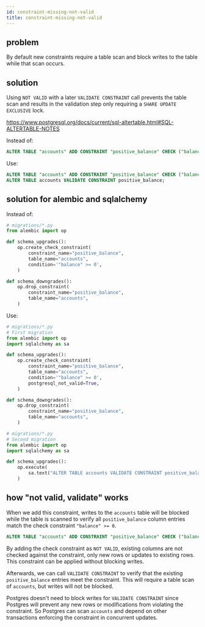 ```yaml
---
id: constraint-missing-not-valid
title: constraint-missing-not-valid
---
```


## problem

By default new constraints require a table scan and block writes to the table
while that scan occurs.

## solution

Using `NOT VALID` with a later `VALIDATE CONSTRAINT`
call prevents the table scan and results in the validation step only requiring a
`SHARE UPDATE EXCLUSIVE` lock.

<https://www.postgresql.org/docs/current/sql-altertable.html#SQL-ALTERTABLE-NOTES>

Instead of:

```sql
ALTER TABLE "accounts" ADD CONSTRAINT "positive_balance" CHECK ("balance" >= 0);
```

Use:

```sql
ALTER TABLE "accounts" ADD CONSTRAINT "positive_balance" CHECK ("balance" >= 0) NOT VALID;
ALTER TABLE accounts VALIDATE CONSTRAINT positive_balance;
```

## solution for alembic and sqlalchemy

Instead of:

```python
# migrations/*.py
from alembic import op

def schema_upgrades():
    op.create_check_constraint(
        constraint_name="positive_balance",
        table_name="accounts",
        condition='"balance" >= 0',
    )

def schema_downgrades():
    op.drop_constraint(
        constraint_name="positive_balance",
        table_name="accounts",
    )
```

Use:


```python
# migrations/*.py
# First migration
from alembic import op
import sqlalchemy as sa

def schema_upgrades():
    op.create_check_constraint(
        constraint_name="positive_balance",
        table_name="accounts",
        condition='"balance" >= 0',
        postgresql_not_valid=True,
    )

def schema_downgrades():
    op.drop_constraint(
        constraint_name="positive_balance",
        table_name="accounts",
    )
```

```python
# migrations/*.py
# Second migration
from alembic import op
import sqlalchemy as sa

def schema_upgrades():
    op.execute(
        sa.text("ALTER TABLE accounts VALIDATE CONSTRAINT positive_balance"),
    )
```

## how "not valid, validate" works

When we add this constraint, writes to the `accounts` table will be blocked while the table is scanned to verify all `positive_balance` column entries match the check constraint `"balance" >= 0`.


```sql
ALTER TABLE "accounts" ADD CONSTRAINT "positive_balance" CHECK ("balance" >= 0);
```

By adding the check constraint as `NOT VALID`, existing columns are not checked against the constraint, only new rows or updates to existing rows. This constraint can be applied without blocking writes.

Afterwards, we can call `VALIDATE CONSTRAINT` to verify that the existing `positive_balance` entries meet the constraint. This will require a table scan of `accounts`, but writes will not be blocked.

Postgres doesn't need to block writes for `VALIDATE CONSTRAINT` since Postgres will prevent any new rows or modifications from violating the constraint. So Postgres can scan `accounts` and depend on other transactions enforcing the constraint in concurrent updates.

